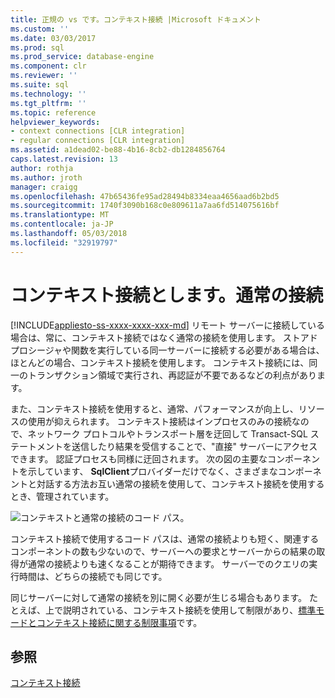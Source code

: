 ```yaml
---
title: 正規の vs です。コンテキスト接続 |Microsoft ドキュメント
ms.custom: ''
ms.date: 03/03/2017
ms.prod: sql
ms.prod_service: database-engine
ms.component: clr
ms.reviewer: ''
ms.suite: sql
ms.technology: ''
ms.tgt_pltfrm: ''
ms.topic: reference
helpviewer_keywords:
- context connections [CLR integration]
- regular connections [CLR integration]
ms.assetid: a1dead02-be88-4b16-8cb2-db1284856764
caps.latest.revision: 13
author: rothja
ms.author: jroth
manager: craigg
ms.openlocfilehash: 47b65436fe95ad28494b8334eaa4656aad6b2bd5
ms.sourcegitcommit: 1740f3090b168c0e809611a7aa6fd514075616bf
ms.translationtype: MT
ms.contentlocale: ja-JP
ms.lasthandoff: 05/03/2018
ms.locfileid: "32919797"
---
```

# <a name="context-connections-vs-regular-connections"></a>コンテキスト接続とします。通常の接続
[!INCLUDE[appliesto-ss-xxxx-xxxx-xxx-md](../../../includes/appliesto-ss-xxxx-xxxx-xxx-md.md)]
  リモート サーバーに接続している場合は、常に、コンテキスト接続ではなく通常の接続を使用します。 ストアド プロシージャや関数を実行している同一サーバーに接続する必要がある場合は、ほとんどの場合、コンテキスト接続を使用します。 コンテキスト接続には、同一のトランザクション領域で実行され、再認証が不要であるなどの利点があります。  
  
 また、コンテキスト接続を使用すると、通常、パフォーマンスが向上し、リソースの使用が抑えられます。 コンテキスト接続はインプロセスのみの接続なので、ネットワーク プロトコルやトランスポート層を迂回して Transact-SQL ステートメントを送信したり結果を受信することで、"直接" サーバーにアクセスできます。 認証プロセスも同様に迂回されます。 次の図の主要なコンポーネントを示しています、 **SqlClient**プロバイダーだけでなく、さまざまなコンポーネントと対話する方法お互い通常の接続を使用して、コンテキスト接続を使用するとき、管理されています。  
  
 ![コンテキストと通常の接続のコード パス。](../../../relational-databases/clr-integration/data-access/media/clrintdataaccess.gif "コンテキストと通常の接続のコード パス。")  
  
 コンテキスト接続で使用するコード パスは、通常の接続よりも短く、関連するコンポーネントの数も少ないので、サーバーへの要求とサーバーからの結果の取得が通常の接続よりも速くなることが期待できます。 サーバーでのクエリの実行時間は、どちらの接続でも同じです。  
  
 同じサーバーに対して通常の接続を別に開く必要が生じる場合もあります。 たとえば、上で説明されている、コンテキスト接続を使用して制限があり、[標準モードとコンテキスト接続に関する制限事項](../../../relational-databases/clr-integration/data-access/context-connections-and-regular-connections-restrictions.md)です。  
  
## <a name="see-also"></a>参照  
 [コンテキスト接続](../../../relational-databases/clr-integration/data-access/context-connection.md)  
  
  
